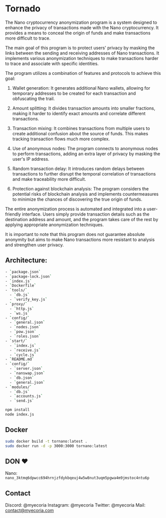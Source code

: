 # Tornado
The Nano cryptocurrency anonymization program is a system designed to enhance the privacy of transactions made with the Nano cryptocurrency. It provides a means to conceal the origin of funds and make transactions more difficult to trace.

The main goal of this program is to protect users' privacy by masking the links between the sending and receiving addresses of Nano transactions. It implements various anonymization techniques to make transactions harder to trace and associate with specific identities.

The program utilizes a combination of features and protocols to achieve this goal:

1. Wallet generation: It generates additional Nano wallets, allowing for temporary addresses to be created for each transaction and obfuscating the trail.

2. Amount splitting: It divides transaction amounts into smaller fractions, making it harder to identify exact amounts and correlate different transactions.

3. Transaction mixing: It combines transactions from multiple users to create additional confusion about the source of funds. This makes tracking transaction flows much more complex.

4. Use of anonymous nodes: The program connects to anonymous nodes to perform transactions, adding an extra layer of privacy by masking the user's IP address.

5. Random transaction delay: It introduces random delays between transactions to further disrupt the temporal correlation of transactions and make traceability more difficult.

6. Protection against blockchain analysis: The program considers the potential risks of blockchain analysis and implements countermeasures to minimize the chances of discovering the true origin of funds.

The entire anonymization process is automated and integrated into a user-friendly interface. Users simply provide transaction details such as the destination address and amount, and the program takes care of the rest by applying appropriate anonymization techniques.

It is important to note that this program does not guarantee absolute anonymity but aims to make Nano transactions more resistant to analysis and strengthen user privacy.

## Architecture:

```bash
- `package.json`
- `package-lock.json`
- `index.js`
- `Dockerfile`
- `tools/`
  - `db.js`
  - `verify_key.js`
- `proxy/`
  - `http.js`
  - `ws.js`
- `config/`
  - `general.json`
  - `nodes.json`
  - `pow.json`
  - `roles.json`
- `start/`
  - `index.js`
  - `receive.js`
  - `cycle.js`
- `README.md`
- `config/`
  - `server.json`
  - `nanswap.json`
  - `db.json`
  - `general.json`
- `modules/`
  - `db.js`
  - `accounts.js`
  - `send.js`
```

```bash
npm install
node index.js
```

## Docker

```bash
sudo docker build -t tornano:latest .
sudo docker run -d -p 3000:3000 tornano:latest 
```

## DON ❤️

Nano: `nano_3ktmq6dpwcc694hrnjzfdykbqeuj4w5w8nut3uqm5pgwa4m9jmstoc4ntu6p`

## Contact

Discord: @myecoria
Instagram: @myecoria
Twitter: @myecoria
Mail: contact@myecoria.com